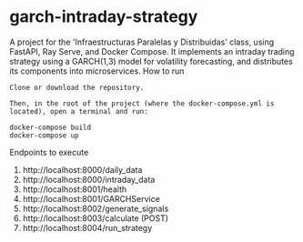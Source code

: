 # garch-intraday-strategy
A project for the 'Infraestructuras Paralelas y Distribuidas' class, using FastAPI, Ray Serve, and Docker Compose.
It implements an intraday trading strategy using a GARCH(1,3) model for volatility forecasting, and distributes its components into microservices.
How to run

    Clone or download the repository.

    Then, in the root of the project (where the docker-compose.yml is located), open a terminal and run:
    
    docker-compose build
    docker-compose up

Endpoints to execute
1. http://localhost:8000/daily_data
2. http://localhost:8000/intraday_data	
3. http://localhost:8001/health
4. http://localhost:8001/GARCHService
5. http://localhost:8002/generate_signals
6. http://localhost:8003/calculate (POST)
7. http://localhost:8004/run_strategy